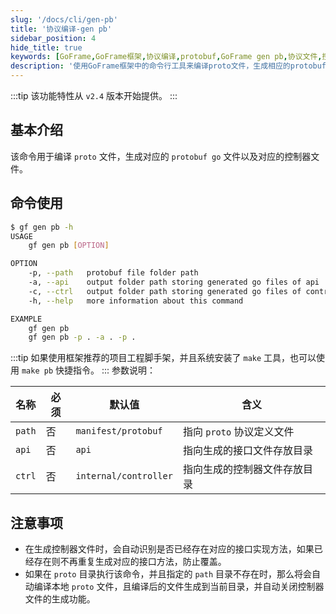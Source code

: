 ```yaml
---
slug: '/docs/cli/gen-pb'
title: '协议编译-gen pb'
sidebar_position: 4
hide_title: true
keywords: [GoFrame,GoFrame框架,协议编译,protobuf,GoFrame gen pb,协议文件,控制器文件,命令行工具,生成Go文件,CLI工具]
description: '使用GoFrame框架中的命令行工具来编译proto文件，生成相应的protobuf Go文件和控制器文件。通过gf gen pb命令，用户可以设置不同的路径以存储生成的接口和控制器文件，满足项目工程的需求。同时，本文还列出了该命令的使用指南和注意事项，以便于开发者更好地使用这个功能。'
---
```

:::tip
该功能特性从 `v2.4` 版本开始提供。
:::
## 基本介绍

该命令用于编译 `proto` 文件，生成对应的 `protobuf go` 文件以及对应的控制器文件。

## 命令使用

```bash
$ gf gen pb -h
USAGE
    gf gen pb [OPTION]

OPTION
    -p, --path   protobuf file folder path
    -a, --api    output folder path storing generated go files of api
    -c, --ctrl   output folder path storing generated go files of controller
    -h, --help   more information about this command

EXAMPLE
    gf gen pb
    gf gen pb -p . -a . -p .
```
:::tip
如果使用框架推荐的项目工程脚手架，并且系统安装了 `make` 工具，也可以使用 `make pb` 快捷指令。
:::
参数说明：

| 名称 | 必须 | 默认值 | 含义 |
| --- | --- | --- | --- |
| `path` | 否 | `manifest/protobuf` | 指向 `proto` 协议定义文件 |
| `api` | 否 | `api` | 指向生成的接口文件存放目录 |
| `ctrl` | 否 | `internal/controller` | 指向生成的控制器文件存放目录 |

## 注意事项

- 在生成控制器文件时，会自动识别是否已经存在对应的接口实现方法，如果已经存在则不再重复生成对应的接口方法，防止覆盖。
- 如果在 `proto` 目录执行该命令，并且指定的 `path` 目录不存在时，那么将会自动编译本地 `proto` 文件，且编译后的文件生成到当前目录，并自动关闭控制器文件的生成功能。